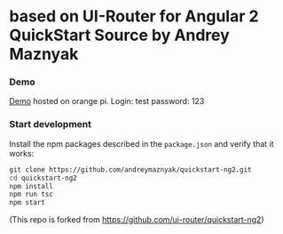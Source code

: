 # based on UI-Router for Angular 2 QuickStart Source by Andrey Maznyak



### Demo
[Demo](http://95.154.68.98:3000) hosted on orange pi. Login: test password: 123

### Start development

Install the npm packages described in the `package.json` and verify that it works:

```bash
git clone https://github.com/andreymaznyak/quickstart-ng2.git
cd quickstart-ng2
npm install
npm run tsc
npm start
```

(This repo is forked from https://github.com/ui-router/quickstart-ng2)

